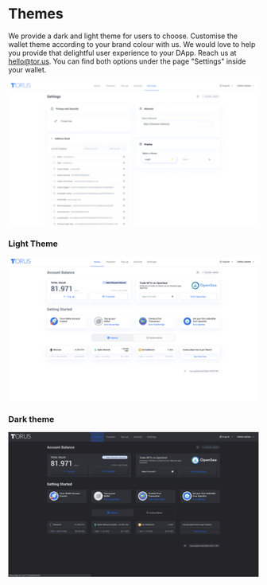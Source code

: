 # Themes

We provide a dark and light theme for users to choose. Customise the wallet theme according to your brand colour with us. We would love to help you provide that delightful user experience to your DApp. Reach us at hello@tor.us. You can find both options under the page "Settings" inside your wallet.

![](../../.gitbook/assets/display-theme.png)

### Light Theme

![](../../.gitbook/assets/light.png)

### Dark theme

![](../../.gitbook/assets/dark.png)

